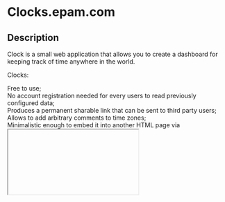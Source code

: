 # Clocks.epam.com

## Description

Clock is a small web application that allows you to create a dashboard for keeping track of time anywhere in the world.

Clocks:

Free to use;\
No account registration needed for every users to read previously configured data;\
Produces a permanent sharable link that can be sent to third party users;\
Allows to add arbitrary comments to time zones;\
Minimalistic enough to embed it into another HTML page via <iframe> (no ads or spy software, etc.)\

![изображение](https://user-images.githubusercontent.com/88092877/134647694-1c002995-4737-4765-8e59-8cc91addcd5a.png)

### Environment

Clocks.lab.epam.com

### How to use

The application shows the time in the selected location, location name, country and time zone.
When you go to the page to Clocks.lab.epam.com, the dashboard automatically creates a widget with information for the user's location.\

![изображение](https://user-images.githubusercontent.com/88092877/134662957-8c7729e0-2c8a-4986-a502-dea316dedace.png)

Users can add other locations through the "add city" button. It also displays information about the time difference between the user's location and the added location. users can delete widgets for locations on the dashboard.
In addition, it is possible to add comments for locations. \

![изображение](https://user-images.githubusercontent.com/88092877/134655648-887616c7-9cf2-416a-b214-034713cbbbe6.png)

### Using hotkeys

Ctrl Q - open "Add new city"\
Esc - close "Add new city"\
Tab - switching to next element\

## For Contributors

### Getting Started with Create React App

This project was bootstrapped with [Create React App](https://github.com/facebook/create-react-app).

### Available Scripts

In the project directory, you can run:

#### `npm start`

Runs the app in the development mode.\
Open [http://localhost:3000](http://localhost:3000) to view it in the browser.

The page will reload if you make edits.\
You will also see any lint errors in the console.

#### `npm test`

Launches the test runner in the interactive watch mode.\
See the section about [running tests](https://facebook.github.io/create-react-app/docs/running-tests) for more information.

#### `npm run build`

Builds the app for production to the `build` folder.\
It correctly bundles React in production mode and optimizes the build for the best performance.

The build is minified and the filenames include the hashes.\
Your app is ready to be deployed!

See the section about [deployment](https://facebook.github.io/create-react-app/docs/deployment) for more information.

#### `npm run eject`

**Note: this is a one-way operation. Once you `eject`, you can’t go back!**

If you aren’t satisfied with the build tool and configuration choices, you can `eject` at any time. This command will remove the single build dependency from your project.

Instead, it will copy all the configuration files and the transitive dependencies (webpack, Babel, ESLint, etc) right into your project so you have full control over them. All of the commands except `eject` will still work, but they will point to the copied scripts so you can tweak them. At this point you’re on your own.

You don’t have to ever use `eject`. The curated feature set is suitable for small and middle deployments, and you shouldn’t feel obligated to use this feature. However we understand that this tool wouldn’t be useful if you couldn’t customize it when you are ready for it.

### Learn More

You can learn more in the [Create React App documentation](https://facebook.github.io/create-react-app/docs/getting-started).

To learn React, check out the [React documentation](https://reactjs.org/).

#### NVM

Node version - 14.17.3

#### Code Splitting

This section has moved here: [https://facebook.github.io/create-react-app/docs/code-splitting](https://facebook.github.io/create-react-app/docs/code-splitting)

#### Analyzing the Bundle Size

This section has moved here: [https://facebook.github.io/create-react-app/docs/analyzing-the-bundle-size](https://facebook.github.io/create-react-app/docs/analyzing-the-bundle-size)

#### Making a Progressive Web App

This section has moved here: [https://facebook.github.io/create-react-app/docs/making-a-progressive-web-app](https://facebook.github.io/create-react-app/docs/making-a-progressive-web-app)

#### Advanced Configuration

This section has moved here: [https://facebook.github.io/create-react-app/docs/advanced-configuration](https://facebook.github.io/create-react-app/docs/advanced-configuration)

#### Deployment

This section has moved here: [https://facebook.github.io/create-react-app/docs/deployment](https://facebook.github.io/create-react-app/docs/deployment)

#### `npm run build` fails to minify

This section has moved here: [https://facebook.github.io/create-react-app/docs/troubleshooting#npm-run-build-fails-to-minify](https://facebook.github.io/create-react-app/docs/troubleshooting#npm-run-build-fails-to-minify)
